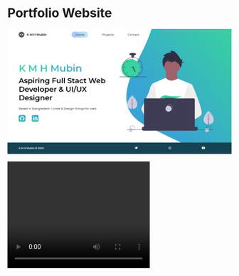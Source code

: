 # Portfolio Website

[![Demo video](https://github.com/kmhmubin/Web-Dev-Projects/blob/main/Portfolio/K%20M%20H%20Mubin%20Full%20Stack%20Web%20Developer.png)](https://github.com/kmhmubin/Web-Dev-Projects/blob/main/Portfolio/portfolio-demo.mp4)

<video width="320" height="240" controls>
  <source src="https://github.com/kmhmubin/Web-Dev-Projects/blob/main/Portfolio/portfolio-demo.mp4" type="video/mp4">
Your browser does not support the video tag.
</video>
